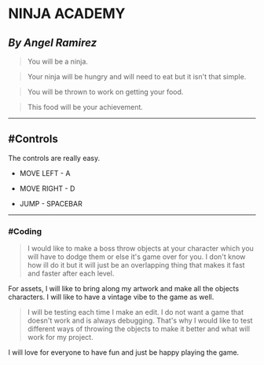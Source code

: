# NINJA ACADEMY
## _By Angel Ramirez_

> You will be a ninja.

> Your ninja will be hungry and will need to eat but it isn't that simple.

> You will be thrown to work on getting your food.

> This food will be your achievement.

---

## #Controls

The controls are really easy.

- MOVE LEFT - A

- MOVE RIGHT - D

- JUMP - SPACEBAR

---

### #Coding

> I would like to make a boss throw objects at your character which you will have
to dodge them or else it's game over for you. I don't know how ill do it but it
will just be an overlapping thing that makes it fast and faster after each level.

For assets, I will like to bring along my artwork and make all the objects
characters. I will like to have a vintage vibe to the game as well.

> I will be testing each time I make an edit. I do not want a game that doesn't
work and is always debugging. That's why I would like to test different ways of throwing the objects to make it better and what will work for my project.

I will love for everyone to have fun and just be happy playing the game.
